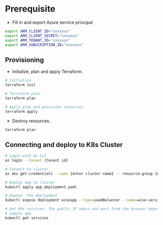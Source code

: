 # Prerequisite

- Fill in and export Azure service principal

```bash
export ARM_CLIENT_ID="xxxxxxx"
export ARM_CLIENT_SECRET="xxxxxxx"
export ARM_TENANT_ID="xxxxxxx"
export ARM_SUBSCRIPTION_ID="xxxxxxx"
```

## Provisioning

- Initialize, plan and apply Terraform.

```bash
# Initialize.
terraform init

# Terraform plan.
terraform plan

# Apply plan and provision resources.
terraform apply
```

- Destroy resources.

```bash
terraform plan

```

## Connecting and deploy to K8s Cluster

```bash
# Login with Az CLI
az login --tenant {tenant id}

# Connect to cluster
az aks get-credentials --name {enter cluster name} -- resource-group {enter resource group name}

# Deploy app to cluster
kubectl apply app_deployment.yaml

# Expose  the deployment
kubectl expose deployment wiseapp --type=LoadBalancer --name=wise-serviced

# Get K8s services. The public IP adess and port from the browser exposes
# sample app.
kubectl get services
```
